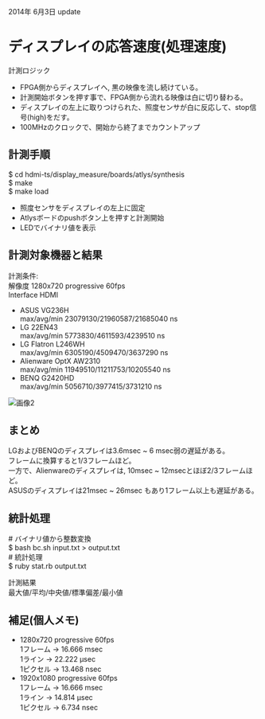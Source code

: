 2014年 6月3日 update

# ディスプレイの応答速度(処理速度) #

計測ロジック
- FPGA側からディスプレイへ, 黒の映像を流し続けている。  
- 計測開始ボタンを押す事で、FPGA側から流れる映像は白に切り替わる。 
- ディスプレイの左上に取りつけられた、照度センサが白に反応して、stop信号(high)をだす。 
- 100MHzのクロックで、開始から終了までカウントアップ  


## 計測手順

$ cd hdmi-ts/display_measure/boards/atlys/synthesis  
$ make  
$ make load  
  
- 照度センサをディスプレイの左上に固定
- Atlysボードのpushボタン上を押すと計測開始
- LEDでバイナリ値を表示

## 計測対象機器と結果 ##

計測条件:   
  解像度     1280x720 progressive 60fps   
  Interface  HDMI  

- ASUS VG236H  
    max/avg/min 23079130/21960587/21685040 ns
- LG   22EN43    
    max/avg/min 5773830/4611593/4239510 ns
- LG  Flatron L246WH   
    max/avg/min 6305190/4509470/3637290 ns
- Alienware  OptX AW2310   
    max/avg/min 11949510/11211753/10205540 ns
- BENQ G2420HD   
    max/avg/min 5056710/3977415/3731210 ns  

 ![画像2](http://web.sfc.wide.ad.jp/~aom/img/latency_dis.png)
 

## まとめ ##

LGおよびBENQのディスプレイは3.6msec ~ 6 msec弱の遅延がある。  
フレームに換算すると1/3フレームほど。  
一方で、Alienwareのディスプレイは, 10msec ~ 12msecとほぼ2/3フレームほど。  
ASUSのディスプレイは21msec ~ 26msec もあり1フレーム以上も遅延がある。


## 統計処理 ##

\# バイナリ値から整数変換  
$ bash bc.sh input.txt > output.txt  
\# 統計処理  
$ ruby stat.rb output.txt  

計測結果  
  最大値/平均/中央値/標準偏差/最小値 



## 補足(個人メモ) ##

- 1280x720 progressive 60fps   
  1フレーム -> 16.666 msec  
  1ライン   -> 22.222 μsec  
  1ピクセル -> 13.468 nsec 
- 1920x1080 progressive 60fps  
  1フレーム -> 16.666 msec  
  1ライン   -> 14.814 μsec  
  1ピクセル ->  6.734 nsec 


